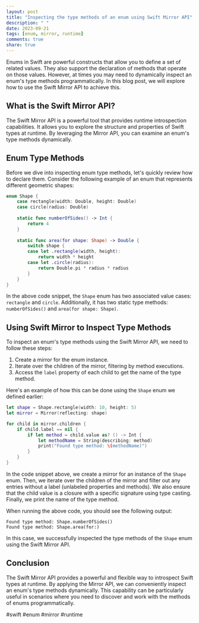 ```yaml
---
layout: post
title: "Inspecting the type methods of an enum using Swift Mirror API"
description: " "
date: 2023-09-21
tags: [enum, mirror, runtime]
comments: true
share: true
---
```


Enums in Swift are powerful constructs that allow you to define a set of related values. They also support the declaration of methods that operate on those values. However, at times you may need to dynamically inspect an enum's type methods programmatically. In this blog post, we will explore how to use the Swift Mirror API to achieve this.

## What is the Swift Mirror API?

The Swift Mirror API is a powerful tool that provides runtime introspection capabilities. It allows you to explore the structure and properties of Swift types at runtime. By leveraging the Mirror API, you can examine an enum's type methods dynamically.

## Enum Type Methods

Before we dive into inspecting enum type methods, let's quickly review how to declare them. Consider the following example of an enum that represents different geometric shapes:

```swift
enum Shape {
    case rectangle(width: Double, height: Double)
    case circle(radius: Double)
    
    static func numberOfSides() -> Int {
        return 4
    }
    
    static func area(for shape: Shape) -> Double {
        switch shape {
        case let .rectangle(width, height):
            return width * height
        case let .circle(radius):
            return Double.pi * radius * radius
        }
    }
}
```

In the above code snippet, the `Shape` enum has two associated value cases: `rectangle` and `circle`. Additionally, it has two static type methods: `numberOfSides()` and `area(for shape: Shape)`.

## Using Swift Mirror to Inspect Type Methods

To inspect an enum's type methods using the Swift Mirror API, we need to follow these steps:

1. Create a mirror for the enum instance.
2. Iterate over the children of the mirror, filtering by method executions.
3. Access the `label` property of each child to get the name of the type method.

Here's an example of how this can be done using the `Shape` enum we defined earlier:

```swift
let shape = Shape.rectangle(width: 10, height: 5)
let mirror = Mirror(reflecting: shape)

for child in mirror.children {
    if child.label == nil {
        if let method = child.value as? () -> Int {
            let methodName = String(describing: method)
            print("Found type method: \(methodName)")
        }
    }
}
```

In the code snippet above, we create a mirror for an instance of the `Shape` enum. Then, we iterate over the children of the mirror and filter out any entries without a label (unlabeled properties and methods). We also ensure that the child value is a closure with a specific signature using type casting. Finally, we print the name of the type method.

When running the above code, you should see the following output:

```
Found type method: Shape.numberOfSides()
Found type method: Shape.area(for:)
```

In this case, we successfully inspected the type methods of the `Shape` enum using the Swift Mirror API.

## Conclusion

The Swift Mirror API provides a powerful and flexible way to introspect Swift types at runtime. By applying the Mirror API, we can conveniently inspect an enum's type methods dynamically. This capability can be particularly useful in scenarios where you need to discover and work with the methods of enums programmatically.

#swift #enum #mirror #runtime